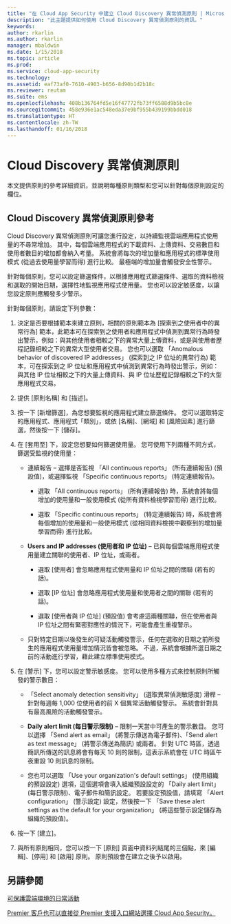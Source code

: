 ```yaml
---
title: "在 Cloud App Security 中建立 Cloud Discovery 異常偵測原則 | Microsoft Docs"
description: "此主題提供如何使用 Cloud Discovery 異常偵測原則的資訊。"
keywords: 
author: rkarlin
ms.author: rkarlin
manager: mbaldwin
ms.date: 1/15/2018
ms.topic: article
ms.prod: 
ms.service: cloud-app-security
ms.technology: 
ms.assetid: eaf73af0-7610-4903-b656-8d90b1d2b18c
ms.reviewer: reutam
ms.suite: ems
ms.openlocfilehash: 408b136764fd5e16f47772fb73ff6588d9b5bc8e
ms.sourcegitcommit: 458e936e1ac548eda37e9bf955b439199bbdd018
ms.translationtype: HT
ms.contentlocale: zh-TW
ms.lasthandoff: 01/16/2018
---
```

# <a name="cloud-discovery-anomaly-detection-policy"></a>Cloud Discovery 異常偵測原則
本文提供原則的參考詳細資訊，並說明每種原則類型和您可以針對每個原則設定的欄位。  
  
## <a name="cloud-discovery-anomaly-detection-policy-reference"></a>Cloud Discovery 異常偵測原則參考  
Cloud Discovery 異常偵測原則可讓您進行設定，以持續監視雲端應用程式使用量的不尋常增加。 其中，每個雲端應用程式的下載資料、上傳資料、交易數目和使用者數目的增加都會納入考量。 系統會將每次的增加量和應用程式的標準使用模式 (從過去使用量學習而得) 進行比較。 最極端的增加量會觸發安全性警示。  
  
針對每個原則，您可以設定篩選條件，以根據應用程式篩選條件、選取的資料檢視和選取的開始日期，選擇性地監視應用程式使用量。 您也可以設定敏感度，以讓您設定原則應觸發多少警示。  

針對每個原則，請設定下列參數：

1. 決定是否要根據範本來建立原則，相關的原則範本為 [探索到之使用者中的異常行為] 範本，此範本可在探索到之使用者和應用程式中偵測到異常行為時發出警示，例如：與其他使用者相較之下的異常大量上傳資料，或是與使用者歷程記錄相較之下的異常大型使用者交易。 您也可以選取 「Anomalous behavior of discovered IP addresses」 (探索到之 IP 位址的異常行為) 範本，可在探索到之 IP 位址和應用程式中偵測到異常行為時發出警示，例如：與其他 IP 位址相較之下的大量上傳資料、與 IP 位址歷程記錄相較之下的大型應用程式交易。 
 
2. 提供 [原則名稱] 和 [描述]。  

3. 按一下 [新增篩選]，為您想要監視的應用程式建立篩選條件。 您可以選取特定的應用程式、應用程式「類別」，或依 [名稱]、[網域] 和 [風險因素] 進行篩選，然後按一下 [儲存]。

4. 在 [套用至] 下，設定您想要如何篩選使用量。 您可使用下列兩種不同方式，篩選受監視的使用量：  
  
    -   連續報告 – 選擇是否監視 「All continuous reports」 (所有連續報告) (預設值)，或選擇監視 「Specific continuous reports」 (特定連續報告)。  
  
        -   選取 「All continuous reports」 (所有連續報告) 時，系統會將每個增加的使用量和一般使用模式 (從所有資料檢視學習而得) 進行比較。  
  
        -   選取 「Specific continuous reports」 (特定連續報告) 時，系統會將每個增加的使用量和一般使用模式 (從相同資料檢視中觀察到的增加量學習而得) 進行比較。  
  
    -   **Users and IP addresses (使用者和 IP 位址)** – 已與每個雲端應用程式使用量建立關聯的使用者、IP 位址，或兩者。  
  
        -   選取 [使用者] 會忽略應用程式使用量和 IP 位址之間的關聯 (若有的話)。  
  
        -   選取 [IP 位址] 會忽略應用程式使用量和使用者之間的關聯 (若有的話)。  
  
        -   選取 [使用者與 IP 位址] \(預設值) 會考慮這兩種關聯，但在使用者與 IP 位址之間有緊密對應性的情況下，可能會產生重複警示。
    -   只對特定日期以後發生的可疑活動觸發警示，任何在選取的日期之前所發生的應用程式使用量增加情況皆會被忽略。 不過，系統會根據所選日期之前的活動進行學習，藉此建立標準使用模式。  
  
5. 在 [警示] 下，您可以設定警示敏感度。 您可以使用多種方式來控制原則所觸發的警示數目：  
  
    -   「Select anomaly detection sensitivity」 (選取異常偵測敏感度) 滑桿 – 針對每週每 1,000 位使用者的前 X 個異常活動觸發警示。 系統會針對具有最高風險的活動觸發警示。  
  
    -   **Daily alert limit (每日警示限制)** – 限制一天當中可產生的警示數目。 您可以選擇 「Send alert as email」 (將警示傳送為電子郵件)、「Send alert as text message」 (將警示傳送為簡訊) 或兩者。 針對 UTC 時區，透過簡訊所傳送的訊息將會有每天 10 則的限制，這表示系統會在 UTC 時區午夜重設 10 則訊息的限制。

    - 您也可以選取 「Use your organization's default settings」 (使用組織的預設設定) 選項，這個選項會填入組織預設設定的 「Daily alert limit」 (每日警示限制)、電子郵件和簡訊設定。 若要設定預設值，請填寫 「Alert configuration」 (警示設定) 設定，然後按一下 「Save these alert settings as the default for your organization」 (將這些警示設定儲存為組織的預設值)。

6. 按一下 [建立]。

7. 與所有原則相同，您可以按一下 [原則] 頁面中資料列結尾的三個點，來 [編輯]、[停用] 和 [啟用] 原則。 原則預設會在建立之後予以啟用。

## <a name="see-also"></a>另請參閱  
[可保護雲端環境的日常活動](daily-activities-to-protect-your-cloud-environment.md)   

[Premier 客戶也可以直接從 Premier 支援入口網站選擇 Cloud App Security。](https://premier.microsoft.com/)  
  
  
